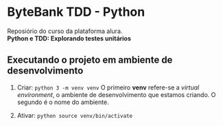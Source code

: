 # ByteBank TDD - Python
Reposiório do curso da plataforma alura.    
**Python e TDD: Explorando testes unitários**

## Executando o projeto em ambiente de desenvolvimento

1. Criar: `python 3 -m venv venv`
O primeiro **venv** refere-se a *virtual environment*, o ambiente de desenvolvimento que estamos criando. O segundo é o nome do ambiente.
 
 2. Ativar: `python source venv/bin/activate`